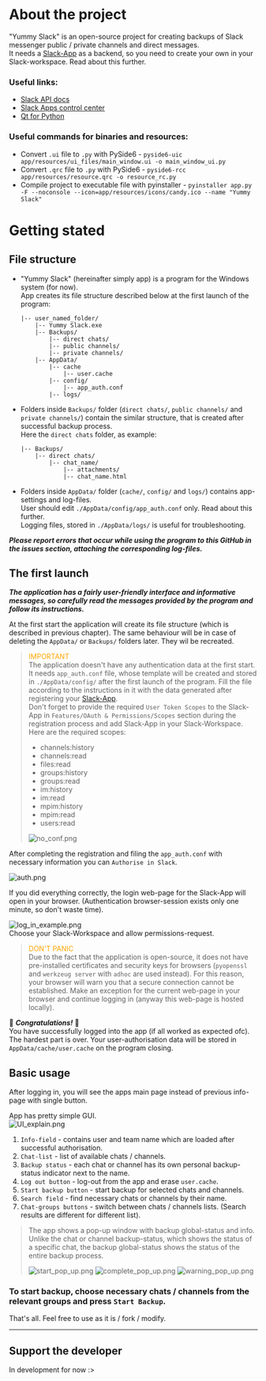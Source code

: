 # About the project

"Yummy Slack" is an open-source project for creating backups of Slack messenger public / private channels and direct messages.  
It needs a [Slack-App](https://api.slack.com/apps) as a backend, so you need to create your own in your Slack-workspace. Read about this further.

### Useful links:
- [Slack API docs](https://api.slack.com/docs)
- [Slack Apps control center](https://api.slack.com/apps)
- [Qt for Python](https://doc.qt.io/qtforpython-6/)

### Useful commands for binaries and resources:  
- Convert `.ui` file to `.py` with PySide6 - `pyside6-uic app/resources/ui_files/main_window.ui -o main_window_ui.py`
- Convert `.qrc` file to `.py` with PySide6 - `pyside6-rcc app/resources/resource.qrc -o resource_rc.py`
- Compile project to executable file with pyinstaller - `pyinstaller app.py -F --noconsole --icon=app/resources/icons/candy.ico --name "Yummy Slack"`  

# Getting stated

## File structure
 - "Yummy Slack" (hereinafter simply app) is a program for the Windows system (for now).  
App creates its file structure described below at the first launch of the program:  
    ```
    |-- user_named_folder/
        |-- Yummy Slack.exe  
        |-- Backups/
            |-- direct chats/
            |-- public channels/
            |-- private channels/
        |-- AppData/
            |-- cache
                |-- user.cache
            |-- config/
                |-- app_auth.conf
            |-- logs/
    ```

 - Folders inside `Backups/` folder (`direct chats/`, `public channels/` and `private channels/`) contain the similar structure, that is created after successful backup process.  
Here the `direct chats` folder, as example:
    ```
    |-- Backups/
        |-- direct chats/
            |-- chat_name/
                |-- attachments/
                |-- chat_name.html
    ```

 - Folders inside `AppData/` folder (`cache/`, `config/` and `logs/`) contains app-settings and log-files.  
User should edit `./AppData/config/app_auth.conf` only. Read about this further.  
Logging files, stored in `./AppData/logs/` is useful for troubleshooting.  

___Please report errors that occur while using the program to this GitHub in the issues section, attaching the corresponding log-files.___  

## The first launch
*__The application has a fairly user-friendly interface and informative messages, so carefully read the messages provided by the program and follow its instructions.__*  

At the first start the application will create its file structure (which is described in previous chapter). The same behaviour will be in case of deleting the `AppData/` or `Backups/` folders later. They wil be recreated.
> <span style="color:orange;">IMPORTANT</span>  
> The application doesn't have any authentication data at the first start.  
> It needs `app_auth.conf` file, whose template will be created and stored in `./AppData/config/` after the first launch of the program.
> Fill the file according to the instructions in it with the data generated after registering your [Slack-App](https://api.slack.com/apps).  
> Don't forget to provide the required `User Token Scopes` to the Slack-App in `Features/OAuth & Permissions/Scopes` section during the registration process and add Slack-App in your Slack-Workspace.  
> Here are the required scopes:
> - channels:history
> - channels:read
> - files:read
> - groups:history
> - groups:read
> - im:history
> - im:read
> - mpim:history
> - mpim:read
> - users:read
> 
> ![no_conf.png](/app/resources/images/no_conf.png)

After completing the registration and filing the `app_auth.conf` with necessary information you can `Authorise in Slack`.  

![auth.png](/app/resources/images/auth.png)  

If you did everything correctly, the login web-page for the Slack-App will open in your browser. (Authentication browser-session exists only one minute, so don't waste time).  

![log_in_example.png](/app/resources/images/log_in_example.png)  
Choose your Slack-Workspace and allow permissions-request.  

> <span style="color: orange;">DON'T PANIC</span>  
> Due to the fact that the application is open-source, it does not have pre-installed certificates and security keys for browsers (`pyopenssl` and `werkzeug server` with `adhoc` are used instead). 
> For this reason, your browser will warn you that a secure connection cannot be established. Make an exception for the current web-page in your browser and continue logging in (anyway this web-page is hosted locally). 

🎉 ___Congratulations!___ 🎉  
You have successfully logged into the app (if all worked as expected ofc). The hardest part is over. Your user-authorisation data will be stored in `AppData/cache/user.cache` on the program closing.

## Basic usage

After logging in, you will see the apps main page instead of previous info-page with single button.  

App has pretty simple GUI.  
![UI_explain.png](/app/resources/images/UI_explain.png)  

1. `Info-field` - contains user and team name which are loaded after successful authorisation.
2. `Chat-list` - list of available chats / channels.
3. `Backup status` - each chat or channel has its own personal backup-status indicator next to the name. 
4. `Log out button` - log-out from the app and erase `user.cache`.
5. `Start backup button` - start backup for selected chats and channels.
6. `Search field` - find necessary chats or channels by their name.
7. `Chat-groups buttons` - switch between chats / channels lists. (Search results are different for different list).

> The app shows a pop-up window with backup global-status and info.  
> Unlike the chat or channel backup-status, which shows the status of a specific chat, the backup global-status shows the status of the entire backup process.
> 
>![start_pop_up.png](/app/resources/images/start_pop_up.png) ![complete_pop_up.png](/app/resources/images/complete_pop_up.png) ![warning_pop_up.png](/app/resources/images/warning_pop_up.png)  

### To start backup, choose necessary chats / channels from the relevant groups and press `Start Backup`.  

That's all. Feel free to use as it is / fork / modify. 
___
## Support the developer

In development for now :>




































